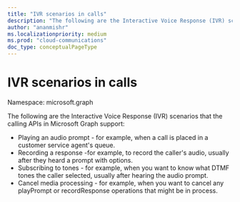 ```yaml
---
title: "IVR scenarios in calls"
description: "The following are the Interactive Voice Response (IVR) scenarios that the calling APIs in Microsoft Graph support:"
author: "ananmishr"
ms.localizationpriority: medium
ms.prod: "cloud-communications"
doc_type: conceptualPageType
---
```


# IVR scenarios in calls

Namespace: microsoft.graph

The following are the Interactive Voice Response (IVR) scenarios that the calling APIs in Microsoft Graph support:

- Playing an audio prompt - for example, when a call is placed in a customer service agent's queue.
- Recording a response -for example, to record the caller's audio, usually after they heard a prompt with options.
- Subscribing to tones - for example, when you want to know what DTMF tones the caller selected, usually after hearing the audio prompt.
- Cancel media processing - for example, when you want to cancel any playPrompt or recordResponse operations that might be in process.
